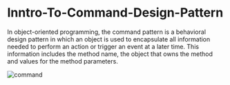 # Inntro-To-Command-Design-Pattern

In object-oriented programming, the command pattern is a behavioral design pattern in which an object is used to encapsulate all information needed to perform an action or trigger an event at a later time.
This information includes the method name, the object that owns the method and values for the method parameters.

![command](https://user-images.githubusercontent.com/75223567/174841915-6443d1dd-91f0-4d0e-b2b3-20835c10823b.gif)
